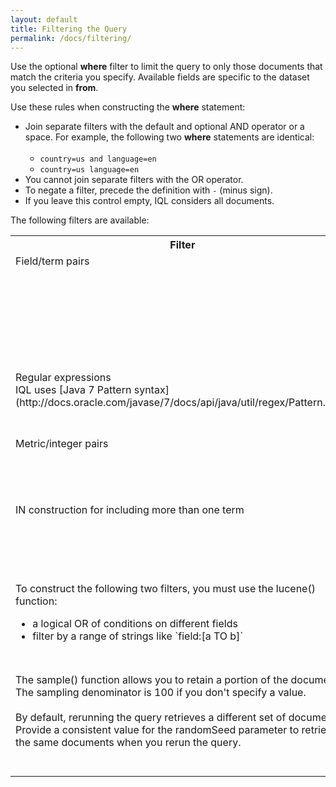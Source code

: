 ```yaml
---
layout: default
title: Filtering the Query
permalink: /docs/filtering/
---
```


Use the optional **where** filter to limit the query to only those documents that match the criteria you specify. Available fields are specific to the dataset you selected in **from**. 

Use these rules when constructing the **where** statement:

- Join separate filters with the default and optional AND operator or a space. For example, the following two **where** statements are identical: <br><br>
  * `country=us and language=en`
  * `country=us language=en`
- You cannot join separate filters with the OR operator.
- To negate a filter, precede the definition with `-` (minus sign).
- If you leave this control empty, IQL considers all documents. 

The following filters are available:
<table>
  <tr>
  <th>Filter</th>
    <th>Syntax</th>
    <th>Examples</th>
  </tr>
  <tr>
    <td valign="top">Field/term pairs</td>
    <td valign="top">field=term<br>field="term"<br>field:term<br>field!=term<br>field:""</td>
    <td valign="top"> `country=greatbritain`<br>`country="great britain"`<br>`country:japan`<br>`country!=us` <br>`location:""` returns the queries with an empty value for the string field `location`.</td>
  </tr>
  <tr>
    <td valign="top">Regular expressions<br>IQL uses [Java 7 Pattern syntax](http://docs.oracle.com/javase/7/docs/api/java/util/regex/Pattern.html)</td>
    <td valign="top">field=~regex</td>
    <td valign="top">`query=~".*online marketing.*"` returns the top queries that contain the substring `online marketing`. </td>
  </tr>
  <tr>
    <td valign="top">Metric/integer pairs</td>
   <td valign="top">metric=integer<br>metric!=integer<br>metric<integer<br>metric<=integer<br>metric>integer<br>metric>=integer</td>
    <td valign="top">`clicks+impressions>5`</td>
  </tr>
  <tr>
    <td valign="top">IN construction for including more than one term</td>
    <td valign="top">field in (term,term)<br>field in ("term",term) <br>field not in (term,term)</td>
    <td valign="top">`country in (greatbritain,france)`<br>`country in ("great britain",france)`<br>`country not in (canada,us,germany)`</td>
  </tr>
  <tr>
  	<td valign="top">To construct the following two filters, you must use the lucene() function:
    <ul><li>a logical OR of conditions on different fields</li>
        <li>filter by a range of strings like `field:[a TO b]`</li></ul></td>
        <td valign="top">lucene("luceneQueryStr")</td>
        <td valign="top">`lucene("(-resultA:0) OR (-resultB:0)")` returns the number of documents in the dataset that result in at least one `resultA` or one `resultB`.</td>
    </td>    
   <tr>
    <td valign="top">The sample() function allows you to retain a portion of the documents. The sampling denominator is 100 if you don't specify a value. <br><br>By default, rerunning the query retrieves a different set of documents. Provide a consistent value for the randomSeed parameter to retrieve the same documents when you rerun the query.</td>
    <td valign="top">sample(field, samplingRatioNumerator, [samplingRatioDenominator=100])<br><br>sample(field, samplingRatioNumerator, [samplingRatioDenominator=100], [randomSeed])</td>
    <td valign="top">`sample(accountid, 1)` returns 1% of account IDs.<br> `sample(accountid, 1, 1000)` returns .1% of account IDs.</td>
  </tr>
</table>


